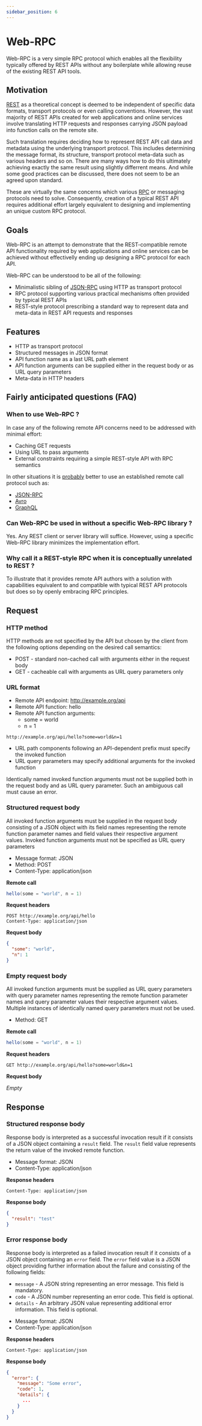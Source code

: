 ```yaml
---
sidebar_position: 6
---
```


# Web-RPC

Web-RPC is a very simple RPC protocol which enables all the flexibility typically offered by REST APIs without any
boilerplate while allowing reuse of the existing REST API tools.


## Motivation

[REST](https://en.wikipedia.org/wiki/Representational_state_transfer) as a theoretical concept is deemed to be
independent of specific data formats, transport protocols or even calling conventions. However, the vast majority of
REST APIs created for web applications and online services involve translating HTTP requests and responses carrying
JSON payload into function calls on the remote site.

Such translation requires deciding how to represent REST API call data and metadata using the underlying transport
protocol. This includes determining the message format, its structure, transport protocol meta-data such as various
headers and so on. There are many ways how to do this ultimately achieving exactly the same result using slightly
differrent means. And while some good practices can be discussed, there does not seem to be an agreed upon standard.

These are virtually the same concerns which various [RPC](https://en.wikipedia.org/wiki/Remote_procedure_call) or
messaging protocols need to solve. Consequently, creation of a typical REST API requires additional effort largely
equivalent to designing and implementing an unique custom RPC protocol.


## Goals

Web-RPC is an attempt to demonstrate that the REST-compatible remote API functionality required by web applications
and online services can be achieved without effectivelly ending up designing a RPC protocol for each API.

Web-RPC can be understood to be all of the following:
* Minimalistic sibling of [JSON-RPC](https://www.jsonrpc.org/specification) using HTTP as transport protocol
* RPC protocol supporting various practical mechanisms often provided by typical REST APIs
* REST-style protocol prescribing a standard way to represent data and meta-data in REST API requests and responses


## Features

* HTTP as transport protocol
* Structured messages in JSON format
* API function name as a last URL path element
* API function arguments can be supplied either in the request body or as URL query parameters
* Meta-data in HTTP headers


## Fairly anticipated questions (FAQ)

### When to use Web-RPC ?

In case any of the following remote API concerns need to be addressed with minimal effort:
* Caching GET requests
* Using URL to pass arguments
* External constraints requiring a simple REST-style API with RPC semantics
 
In other situations it is [probably](https://youtu.be/XyJh3qKjSMk?t=53) better to use an established remote call
protocol such as:
* [JSON-RPC](https://en.wikipedia.org/wiki/JSON-RPC)
* [Avro](https://en.wikipedia.org/wiki/Apache_Avro)
* [GraphQL](https://en.wikipedia.org/wiki/GraphQL)

### Can Web-RPC be used in without a specific Web-RPC library ?

Yes. Any REST client or server library will suffice. However, using a specific Web-RPC library minimizes the
implementation effort.

### Why call it a REST-style RPC when it is conceptually unrelated to REST ?

To illustrate that it provides remote API authors with a solution with capabilities equivalent to and compatible with
typical REST API protocols but does so by openly embracing RPC principles.


## Request

### HTTP method

HTTP methods are not specified by the API but chosen by the client from the following options depending on the desired
call semantics:
* POST - standard non-cached call with arguments either in the request body
* GET - cacheable call with arguments as URL query parameters only

### URL format

* Remote API endpoint: http://example.org/api
* Remote API function: hello
* Remote API function arguments:
  * some = world
  * n = 1

```http
http://example.org/api/hello?some=world&n=1
```

* URL path components following an API-dependent prefix must specify the invoked function
* URL query parameters may specify additional arguments for the invoked function

Identically named invoked function arguments must not be supplied both in the request body and as URL query parameter.
Such an ambiguous call must cause an error.

### Structured request body

All invoked function arguments must be supplied in the request body consisting of a JSON object with its field names
representing the remote function parameter names and field values their respective argument values. Invoked function
arguments must not be specified as URL query parameters

- Message format: JSON
- Method: POST
- Content-Type: application/json

**Remote call**

```scala
hello(some = "world", n = 1)
```

**Request headers**

```http
POST http://example.org/api/hello
Content-Type: application/json
```

**Request body**

```json
{
  "some": "world",
  "n": 1
}
```

### Empty request body

All invoked function arguments must be supplied as URL query parameters with query parameter names representing the
remote function parameter names and query parameter values their respective argument values. Multiple instances of
identically named query parameters must not be used.

- Method: GET

**Remote call**

```scala
hello(some = "world", n = 1)
```

**Request headers**

```http
GET http://example.org/api/hello?some=world&n=1
```

**Request body**

*Empty*


## Response

### Structured response body

Response body is interpreted as a successful invocation result if it consists of a JSON object containing a `result`
field. The `result` field value represents the return value of the invoked remote function.

- Message format: JSON
- Content-Type: application/json

**Response headers**

```http
Content-Type: application/json
```

**Response body**

```json
{
  "result": "test"
}
```

### Error response body

Response body is interpreted as a failed invocation result if it consists of a JSON object containing an `error` field.
The `error` field value is a JSON object providing further information about the failure and consisting of the following
fields:

* `message` - A JSON string representing an error message. This field is mandatory.
* `code` - A JSON number representing an error code. This field is optional.
* `details` - An arbitrary JSON value representing additional error information. This field is optional.

- Message format: JSON
- Content-Type: application/json

**Response headers**

```http
Content-Type: application/json
```

**Response body**

```json
{
  "error": {
    "message": "Some error",
    "code": 1,
    "details": {
      ...
    }
  }
}
```
